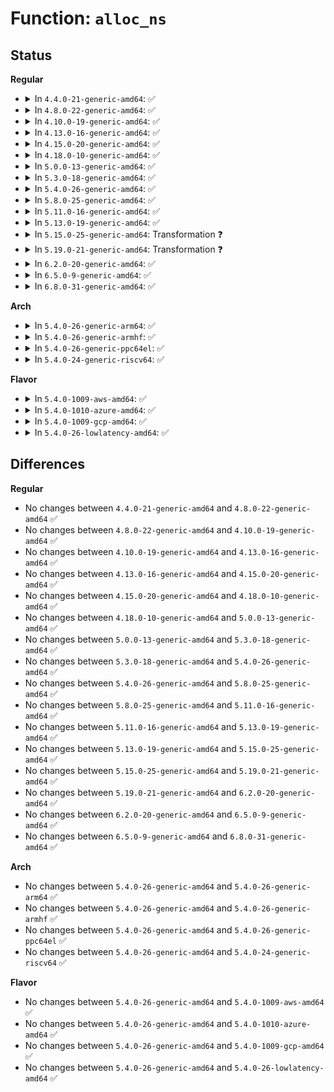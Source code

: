 # Function: <code>alloc_ns</code>

## Status
<b>Regular</b>
<ul>
<li>
<details>
<summary>In <code>4.4.0-21-generic-amd64</code>: ✅</summary>

```c
struct aa_ns * alloc_ns(const char * prefix, const char * name)
```

```json
{
  "name": "alloc_ns",
  "collision_type": "Unique Static",
  "inline_type": "No",
  "funcs": [
    {
      "addr": 18446744071582598768,
      "name": "alloc_ns",
      "external": false,
      "loc": "security/apparmor/policy_ns.c:90",
      "file": "security/apparmor/policy_ns.c",
      "inline": "seen, unknown",
      "caller_inline": [],
      "caller_func": [
        "security/apparmor/policy_ns.c:aa_prepare_ns",
        "security/apparmor/policy_ns.c:aa_alloc_root_ns"
      ]
    }
  ],
  "symbols": [
    {
      "addr": 18446744071582598768,
      "name": "alloc_ns",
      "section": ".text",
      "bind": "STB_LOCAL",
      "size": 300
    }
  ]
}
```
</details>
</li>
<li>
<details>
<summary>In <code>4.8.0-22-generic-amd64</code>: ✅</summary>

```c
struct aa_ns * alloc_ns(const char * prefix, const char * name)
```

```json
{
  "name": "alloc_ns",
  "collision_type": "Unique Static",
  "inline_type": "No",
  "funcs": [
    {
      "addr": 18446744071582842448,
      "name": "alloc_ns",
      "external": false,
      "loc": "security/apparmor/policy_ns.c:90",
      "file": "security/apparmor/policy_ns.c",
      "inline": "seen, unknown",
      "caller_inline": [],
      "caller_func": [
        "security/apparmor/policy_ns.c:aa_alloc_root_ns",
        "security/apparmor/policy_ns.c:__aa_create_ns"
      ]
    }
  ],
  "symbols": [
    {
      "addr": 18446744071582842448,
      "name": "alloc_ns",
      "section": ".text",
      "bind": "STB_LOCAL",
      "size": 300
    }
  ]
}
```
</details>
</li>
<li>
<details>
<summary>In <code>4.10.0-19-generic-amd64</code>: ✅</summary>

```c
struct aa_ns * alloc_ns(const char * prefix, const char * name)
```

```json
{
  "name": "alloc_ns",
  "collision_type": "Unique Static",
  "inline_type": "No",
  "funcs": [
    {
      "addr": 18446744071582938416,
      "name": "alloc_ns",
      "external": false,
      "loc": "security/apparmor/policy_ns.c:90",
      "file": "security/apparmor/policy_ns.c",
      "inline": "seen, unknown",
      "caller_inline": [],
      "caller_func": [
        "security/apparmor/policy_ns.c:aa_alloc_root_ns",
        "security/apparmor/policy_ns.c:__aa_create_ns"
      ]
    }
  ],
  "symbols": [
    {
      "addr": 18446744071582938416,
      "name": "alloc_ns",
      "section": ".text",
      "bind": "STB_LOCAL",
      "size": 323
    }
  ]
}
```
</details>
</li>
<li>
<details>
<summary>In <code>4.13.0-16-generic-amd64</code>: ✅</summary>

```c
struct aa_ns * alloc_ns(const char * prefix, const char * name)
```

```json
{
  "name": "alloc_ns",
  "collision_type": "Unique Static",
  "inline_type": "No",
  "funcs": [
    {
      "addr": 18446744071582957152,
      "name": "alloc_ns",
      "external": false,
      "loc": "security/apparmor/policy_ns.c:91",
      "file": "security/apparmor/policy_ns.c",
      "inline": "seen, unknown",
      "caller_inline": [],
      "caller_func": [
        "security/apparmor/policy_ns.c:aa_alloc_root_ns",
        "security/apparmor/policy_ns.c:__aa_create_ns"
      ]
    }
  ],
  "symbols": [
    {
      "addr": 18446744071582957152,
      "name": "alloc_ns",
      "section": ".text",
      "bind": "STB_LOCAL",
      "size": 441
    }
  ]
}
```
</details>
</li>
<li>
<details>
<summary>In <code>4.15.0-20-generic-amd64</code>: ✅</summary>

```c
struct aa_ns * alloc_ns(const char * prefix, const char * name)
```

```json
{
  "name": "alloc_ns",
  "collision_type": "Unique Static",
  "inline_type": "No",
  "funcs": [
    {
      "addr": 18446744071583119440,
      "name": "alloc_ns",
      "external": false,
      "loc": "security/apparmor/policy_ns.c:91",
      "file": "security/apparmor/policy_ns.c",
      "inline": "seen, unknown",
      "caller_inline": [],
      "caller_func": [
        "security/apparmor/policy_ns.c:aa_alloc_root_ns",
        "security/apparmor/policy_ns.c:__aa_create_ns"
      ]
    }
  ],
  "symbols": [
    {
      "addr": 18446744071583119440,
      "name": "alloc_ns",
      "section": ".text",
      "bind": "STB_LOCAL",
      "size": 453
    }
  ]
}
```
</details>
</li>
<li>
<details>
<summary>In <code>4.18.0-10-generic-amd64</code>: ✅</summary>

```c
struct aa_ns * alloc_ns(const char * prefix, const char * name)
```

```json
{
  "name": "alloc_ns",
  "collision_type": "Unique Static",
  "inline_type": "No",
  "funcs": [
    {
      "addr": 18446744071583324992,
      "name": "alloc_ns",
      "external": false,
      "loc": "security/apparmor/policy_ns.c:91",
      "file": "security/apparmor/policy_ns.c",
      "inline": "seen, unknown",
      "caller_inline": [],
      "caller_func": [
        "security/apparmor/policy_ns.c:aa_alloc_root_ns",
        "security/apparmor/policy_ns.c:__aa_create_ns"
      ]
    }
  ],
  "symbols": [
    {
      "addr": 18446744071583324992,
      "name": "alloc_ns",
      "section": ".text",
      "bind": "STB_LOCAL",
      "size": 453
    }
  ]
}
```
</details>
</li>
<li>
<details>
<summary>In <code>5.0.0-13-generic-amd64</code>: ✅</summary>

```c
struct aa_ns * alloc_ns(const char * prefix, const char * name)
```

```json
{
  "name": "alloc_ns",
  "collision_type": "Unique Static",
  "inline_type": "No",
  "funcs": [
    {
      "addr": 18446744071583443552,
      "name": "alloc_ns",
      "external": false,
      "loc": "security/apparmor/policy_ns.c:91",
      "file": "security/apparmor/policy_ns.c",
      "inline": "seen, unknown",
      "caller_inline": [],
      "caller_func": [
        "security/apparmor/policy_ns.c:aa_alloc_root_ns",
        "security/apparmor/policy_ns.c:__aa_create_ns"
      ]
    }
  ],
  "symbols": [
    {
      "addr": 18446744071583443552,
      "name": "alloc_ns",
      "section": ".text",
      "bind": "STB_LOCAL",
      "size": 449
    }
  ]
}
```
</details>
</li>
<li>
<details>
<summary>In <code>5.3.0-18-generic-amd64</code>: ✅</summary>

```c
struct aa_ns * alloc_ns(const char * prefix, const char * name)
```

```json
{
  "name": "alloc_ns",
  "collision_type": "Unique Static",
  "inline_type": "No",
  "funcs": [
    {
      "addr": 18446744071583628688,
      "name": "alloc_ns",
      "external": false,
      "loc": "security/apparmor/policy_ns.c:87",
      "file": "security/apparmor/policy_ns.c",
      "inline": "seen, unknown",
      "caller_inline": [],
      "caller_func": [
        "security/apparmor/policy_ns.c:aa_alloc_root_ns",
        "security/apparmor/policy_ns.c:__aa_create_ns"
      ]
    }
  ],
  "symbols": [
    {
      "addr": 18446744071583628688,
      "name": "alloc_ns",
      "section": ".text",
      "bind": "STB_LOCAL",
      "size": 467
    }
  ]
}
```
</details>
</li>
<li>
<details>
<summary>In <code>5.4.0-26-generic-amd64</code>: ✅</summary>

```c
struct aa_ns * alloc_ns(const char * prefix, const char * name)
```

```json
{
  "name": "alloc_ns",
  "collision_type": "Unique Static",
  "inline_type": "No",
  "funcs": [
    {
      "addr": 18446744071583734864,
      "name": "alloc_ns",
      "external": false,
      "loc": "security/apparmor/policy_ns.c:87",
      "file": "security/apparmor/policy_ns.c",
      "inline": "seen, unknown",
      "caller_inline": [],
      "caller_func": [
        "security/apparmor/policy_ns.c:aa_alloc_root_ns",
        "security/apparmor/policy_ns.c:__aa_create_ns"
      ]
    }
  ],
  "symbols": [
    {
      "addr": 18446744071583734864,
      "name": "alloc_ns",
      "section": ".text",
      "bind": "STB_LOCAL",
      "size": 467
    }
  ]
}
```
</details>
</li>
<li>
<details>
<summary>In <code>5.8.0-25-generic-amd64</code>: ✅</summary>

```c
struct aa_ns * alloc_ns(const char * prefix, const char * name)
```

```json
{
  "name": "alloc_ns",
  "collision_type": "Unique Static",
  "inline_type": "No",
  "funcs": [
    {
      "addr": 18446744071584118320,
      "name": "alloc_ns",
      "external": false,
      "loc": "security/apparmor/policy_ns.c:87",
      "file": "security/apparmor/policy_ns.c",
      "inline": "seen, unknown",
      "caller_inline": [],
      "caller_func": [
        "security/apparmor/policy_ns.c:aa_alloc_root_ns",
        "security/apparmor/policy_ns.c:__aa_create_ns"
      ]
    }
  ],
  "symbols": [
    {
      "addr": 18446744071584118320,
      "name": "alloc_ns",
      "section": ".text",
      "bind": "STB_LOCAL",
      "size": 601
    }
  ]
}
```
</details>
</li>
<li>
<details>
<summary>In <code>5.11.0-16-generic-amd64</code>: ✅</summary>

```c
struct aa_ns * alloc_ns(const char * prefix, const char * name)
```

```json
{
  "name": "alloc_ns",
  "collision_type": "Unique Static",
  "inline_type": "No",
  "funcs": [
    {
      "addr": 18446744071584237264,
      "name": "alloc_ns",
      "external": false,
      "loc": "security/apparmor/policy_ns.c:87",
      "file": "security/apparmor/policy_ns.c",
      "inline": "seen, unknown",
      "caller_inline": [],
      "caller_func": [
        "security/apparmor/policy_ns.c:aa_alloc_root_ns",
        "security/apparmor/policy_ns.c:__aa_create_ns"
      ]
    }
  ],
  "symbols": [
    {
      "addr": 18446744071584237264,
      "name": "alloc_ns",
      "section": ".text",
      "bind": "STB_LOCAL",
      "size": 601
    }
  ]
}
```
</details>
</li>
<li>
<details>
<summary>In <code>5.13.0-19-generic-amd64</code>: ✅</summary>

```c
struct aa_ns * alloc_ns(const char * prefix, const char * name)
```

```json
{
  "name": "alloc_ns",
  "collision_type": "Unique Static",
  "inline_type": "No",
  "funcs": [
    {
      "addr": 18446744071584262160,
      "name": "alloc_ns",
      "external": false,
      "loc": "security/apparmor/policy_ns.c:87",
      "file": "security/apparmor/policy_ns.c",
      "inline": "seen, unknown",
      "caller_inline": [],
      "caller_func": [
        "security/apparmor/policy_ns.c:aa_alloc_root_ns",
        "security/apparmor/policy_ns.c:__aa_create_ns"
      ]
    }
  ],
  "symbols": [
    {
      "addr": 18446744071584262160,
      "name": "alloc_ns",
      "section": ".text",
      "bind": "STB_LOCAL",
      "size": 593
    }
  ]
}
```
</details>
</li>
<li>
<details>
<summary>In <code>5.15.0-25-generic-amd64</code>: Transformation ❓</summary>

```c
struct aa_ns * alloc_ns(const char * prefix, const char * name)
```

```json
{
  "name": "alloc_ns",
  "collision_type": "Unique Static",
  "inline_type": "No",
  "funcs": [
    {
      "addr": 0,
      "name": "alloc_ns",
      "external": false,
      "loc": "security/apparmor/policy_ns.c:87",
      "file": "security/apparmor/policy_ns.c",
      "inline": "seen, unknown",
      "caller_inline": [],
      "caller_func": [
        "security/apparmor/policy_ns.c:aa_alloc_root_ns",
        "security/apparmor/policy_ns.c:__aa_create_ns"
      ]
    }
  ],
  "symbols": [
    {
      "addr": 18446744071584648112,
      "name": "alloc_ns",
      "section": ".text",
      "bind": "STB_LOCAL",
      "size": 606
    },
    {
      "addr": 18446744071592306421,
      "name": "alloc_ns.cold",
      "section": ".text",
      "bind": "STB_LOCAL",
      "size": 20
    }
  ]
}
```
</details>
</li>
<li>
<details>
<summary>In <code>5.19.0-21-generic-amd64</code>: Transformation ❓</summary>

```c
struct aa_ns * alloc_ns(const char * prefix, const char * name)
```

```json
{
  "name": "alloc_ns",
  "collision_type": "Unique Static",
  "inline_type": "No",
  "funcs": [
    {
      "addr": 0,
      "name": "alloc_ns",
      "external": false,
      "loc": "security/apparmor/policy_ns.c:109",
      "file": "security/apparmor/policy_ns.c",
      "inline": "seen, unknown",
      "caller_inline": [],
      "caller_func": [
        "security/apparmor/policy_ns.c:aa_alloc_root_ns",
        "security/apparmor/policy_ns.c:__aa_create_ns"
      ]
    }
  ],
  "symbols": [
    {
      "addr": 18446744071585305888,
      "name": "alloc_ns",
      "section": ".text",
      "bind": "STB_LOCAL",
      "size": 369
    },
    {
      "addr": 18446744071594087974,
      "name": "alloc_ns.cold",
      "section": ".text",
      "bind": "STB_LOCAL",
      "size": 21
    }
  ]
}
```
</details>
</li>
<li>
<details>
<summary>In <code>6.2.0-20-generic-amd64</code>: ✅</summary>

```c
struct aa_ns * alloc_ns(const char * prefix, const char * name)
```

```json
{
  "name": "alloc_ns",
  "collision_type": "Unique Static",
  "inline_type": "No",
  "funcs": [
    {
      "addr": 18446744071586044736,
      "name": "alloc_ns",
      "external": false,
      "loc": "security/apparmor/policy_ns.c:106",
      "file": "security/apparmor/policy_ns.c",
      "inline": "seen, unknown",
      "caller_inline": [],
      "caller_func": [
        "security/apparmor/policy_ns.c:aa_alloc_root_ns",
        "security/apparmor/policy_ns.c:__aa_create_ns"
      ]
    }
  ],
  "symbols": [
    {
      "addr": 18446744071586044736,
      "name": "alloc_ns",
      "section": ".text",
      "bind": "STB_LOCAL",
      "size": 407
    }
  ]
}
```
</details>
</li>
<li>
<details>
<summary>In <code>6.5.0-9-generic-amd64</code>: ✅</summary>

```c
struct aa_ns * alloc_ns(const char * prefix, const char * name)
```

```json
{
  "name": "alloc_ns",
  "collision_type": "Unique Static",
  "inline_type": "No",
  "funcs": [
    {
      "addr": 18446744071586279776,
      "name": "alloc_ns",
      "external": false,
      "loc": "security/apparmor/policy_ns.c:106",
      "file": "security/apparmor/policy_ns.c",
      "inline": "seen, unknown",
      "caller_inline": [],
      "caller_func": [
        "security/apparmor/policy_ns.c:aa_alloc_root_ns",
        "security/apparmor/policy_ns.c:__aa_create_ns"
      ]
    }
  ],
  "symbols": [
    {
      "addr": 18446744071586279776,
      "name": "alloc_ns",
      "section": ".text",
      "bind": "STB_LOCAL",
      "size": 380
    }
  ]
}
```
</details>
</li>
<li>
<details>
<summary>In <code>6.8.0-31-generic-amd64</code>: ✅</summary>

```c
struct aa_ns * alloc_ns(const char * prefix, const char * name)
```

```json
{
  "name": "alloc_ns",
  "collision_type": "Unique Static",
  "inline_type": "No",
  "funcs": [
    {
      "addr": 18446744071586536640,
      "name": "alloc_ns",
      "external": false,
      "loc": "security/apparmor/policy_ns.c:106",
      "file": "security/apparmor/policy_ns.c",
      "inline": "seen, unknown",
      "caller_inline": [],
      "caller_func": [
        "security/apparmor/policy_ns.c:aa_alloc_root_ns",
        "security/apparmor/policy_ns.c:__aa_create_ns"
      ]
    }
  ],
  "symbols": [
    {
      "addr": 18446744071586536640,
      "name": "alloc_ns",
      "section": ".text",
      "bind": "STB_LOCAL",
      "size": 427
    }
  ]
}
```
</details>
</li>
</ul>
<b>Arch</b>
<ul>
<li>
<details>
<summary>In <code>5.4.0-26-generic-arm64</code>: ✅</summary>

```c
struct aa_ns * alloc_ns(const char * prefix, const char * name)
```

```json
{
  "name": "alloc_ns",
  "collision_type": "Unique Static",
  "inline_type": "No",
  "funcs": [
    {
      "addr": 18446603336495531568,
      "name": "alloc_ns",
      "external": false,
      "loc": "security/apparmor/policy_ns.c:87",
      "file": "security/apparmor/policy_ns.c",
      "inline": "seen, unknown",
      "caller_inline": [],
      "caller_func": [
        "security/apparmor/policy_ns.c:aa_alloc_root_ns",
        "security/apparmor/policy_ns.c:__aa_create_ns"
      ]
    }
  ],
  "symbols": [
    {
      "addr": 18446603336495531568,
      "name": "alloc_ns",
      "section": ".text",
      "bind": "STB_LOCAL",
      "size": 440
    }
  ]
}
```
</details>
</li>
<li>
<details>
<summary>In <code>5.4.0-26-generic-armhf</code>: ✅</summary>

```c
struct aa_ns * alloc_ns(const char * prefix, const char * name)
```

```json
{
  "name": "alloc_ns",
  "collision_type": "Unique Static",
  "inline_type": "No",
  "funcs": [
    {
      "addr": 3228897812,
      "name": "alloc_ns",
      "external": false,
      "loc": "security/apparmor/policy_ns.c:87",
      "file": "security/apparmor/policy_ns.c",
      "inline": "seen, unknown",
      "caller_inline": [],
      "caller_func": [
        "security/apparmor/policy_ns.c:aa_alloc_root_ns",
        "security/apparmor/policy_ns.c:__aa_create_ns"
      ]
    }
  ],
  "symbols": [
    {
      "addr": 3228897812,
      "name": "alloc_ns",
      "section": ".text",
      "bind": "STB_LOCAL",
      "size": 460
    }
  ]
}
```
</details>
</li>
<li>
<details>
<summary>In <code>5.4.0-26-generic-ppc64el</code>: ✅</summary>

```c
struct aa_ns * alloc_ns(const char * prefix, const char * name)
```

```json
{
  "name": "alloc_ns",
  "collision_type": "Unique Static",
  "inline_type": "No",
  "funcs": [
    {
      "addr": 13835058055289612784,
      "name": "alloc_ns",
      "external": false,
      "loc": "security/apparmor/policy_ns.c:87",
      "file": "security/apparmor/policy_ns.c",
      "inline": "seen, unknown",
      "caller_inline": [],
      "caller_func": [
        "security/apparmor/policy_ns.c:aa_alloc_root_ns",
        "security/apparmor/policy_ns.c:__aa_create_ns"
      ]
    }
  ],
  "symbols": [
    {
      "addr": 13835058055289612784,
      "name": "alloc_ns",
      "section": ".text",
      "bind": "STB_LOCAL",
      "size": 600
    }
  ]
}
```
</details>
</li>
<li>
<details>
<summary>In <code>5.4.0-24-generic-riscv64</code>: ✅</summary>

```c
struct aa_ns * alloc_ns(const char * prefix, const char * name)
```

```json
{
  "name": "alloc_ns",
  "collision_type": "Unique Static",
  "inline_type": "No",
  "funcs": [
    {
      "addr": 18446743936274707868,
      "name": "alloc_ns",
      "external": false,
      "loc": "security/apparmor/policy_ns.c:87",
      "file": "security/apparmor/policy_ns.c",
      "inline": "seen, unknown",
      "caller_inline": [],
      "caller_func": [
        "security/apparmor/policy_ns.c:aa_alloc_root_ns",
        "security/apparmor/policy_ns.c:__aa_create_ns"
      ]
    }
  ],
  "symbols": [
    {
      "addr": 18446743936274707868,
      "name": "alloc_ns",
      "section": ".text",
      "bind": "STB_LOCAL",
      "size": 392
    }
  ]
}
```
</details>
</li>
</ul>
<b>Flavor</b>
<ul>
<li>
<details>
<summary>In <code>5.4.0-1009-aws-amd64</code>: ✅</summary>

```c
struct aa_ns * alloc_ns(const char * prefix, const char * name)
```

```json
{
  "name": "alloc_ns",
  "collision_type": "Unique Static",
  "inline_type": "No",
  "funcs": [
    {
      "addr": 18446744071583703600,
      "name": "alloc_ns",
      "external": false,
      "loc": "security/apparmor/policy_ns.c:87",
      "file": "security/apparmor/policy_ns.c",
      "inline": "seen, unknown",
      "caller_inline": [],
      "caller_func": [
        "security/apparmor/policy_ns.c:aa_alloc_root_ns",
        "security/apparmor/policy_ns.c:__aa_create_ns"
      ]
    }
  ],
  "symbols": [
    {
      "addr": 18446744071583703600,
      "name": "alloc_ns",
      "section": ".text",
      "bind": "STB_LOCAL",
      "size": 467
    }
  ]
}
```
</details>
</li>
<li>
<details>
<summary>In <code>5.4.0-1010-azure-amd64</code>: ✅</summary>

```c
struct aa_ns * alloc_ns(const char * prefix, const char * name)
```

```json
{
  "name": "alloc_ns",
  "collision_type": "Unique Static",
  "inline_type": "No",
  "funcs": [
    {
      "addr": 18446744071583640656,
      "name": "alloc_ns",
      "external": false,
      "loc": "security/apparmor/policy_ns.c:87",
      "file": "security/apparmor/policy_ns.c",
      "inline": "seen, unknown",
      "caller_inline": [],
      "caller_func": [
        "security/apparmor/policy_ns.c:aa_alloc_root_ns",
        "security/apparmor/policy_ns.c:__aa_create_ns"
      ]
    }
  ],
  "symbols": [
    {
      "addr": 18446744071583640656,
      "name": "alloc_ns",
      "section": ".text",
      "bind": "STB_LOCAL",
      "size": 467
    }
  ]
}
```
</details>
</li>
<li>
<details>
<summary>In <code>5.4.0-1009-gcp-amd64</code>: ✅</summary>

```c
struct aa_ns * alloc_ns(const char * prefix, const char * name)
```

```json
{
  "name": "alloc_ns",
  "collision_type": "Unique Static",
  "inline_type": "No",
  "funcs": [
    {
      "addr": 18446744071583687376,
      "name": "alloc_ns",
      "external": false,
      "loc": "security/apparmor/policy_ns.c:87",
      "file": "security/apparmor/policy_ns.c",
      "inline": "seen, unknown",
      "caller_inline": [],
      "caller_func": [
        "security/apparmor/policy_ns.c:aa_alloc_root_ns",
        "security/apparmor/policy_ns.c:__aa_create_ns"
      ]
    }
  ],
  "symbols": [
    {
      "addr": 18446744071583687376,
      "name": "alloc_ns",
      "section": ".text",
      "bind": "STB_LOCAL",
      "size": 467
    }
  ]
}
```
</details>
</li>
<li>
<details>
<summary>In <code>5.4.0-26-lowlatency-amd64</code>: ✅</summary>

```c
struct aa_ns * alloc_ns(const char * prefix, const char * name)
```

```json
{
  "name": "alloc_ns",
  "collision_type": "Unique Static",
  "inline_type": "No",
  "funcs": [
    {
      "addr": 18446744071583787200,
      "name": "alloc_ns",
      "external": false,
      "loc": "security/apparmor/policy_ns.c:87",
      "file": "security/apparmor/policy_ns.c",
      "inline": "seen, unknown",
      "caller_inline": [],
      "caller_func": [
        "security/apparmor/policy_ns.c:aa_alloc_root_ns",
        "security/apparmor/policy_ns.c:__aa_create_ns"
      ]
    }
  ],
  "symbols": [
    {
      "addr": 18446744071583787200,
      "name": "alloc_ns",
      "section": ".text",
      "bind": "STB_LOCAL",
      "size": 467
    }
  ]
}
```
</details>
</li>
</ul>

## Differences
<b>Regular</b>
<ul>
<li>
No changes between <code>4.4.0-21-generic-amd64</code> and <code>4.8.0-22-generic-amd64</code> ✅
</li>
<li>
No changes between <code>4.8.0-22-generic-amd64</code> and <code>4.10.0-19-generic-amd64</code> ✅
</li>
<li>
No changes between <code>4.10.0-19-generic-amd64</code> and <code>4.13.0-16-generic-amd64</code> ✅
</li>
<li>
No changes between <code>4.13.0-16-generic-amd64</code> and <code>4.15.0-20-generic-amd64</code> ✅
</li>
<li>
No changes between <code>4.15.0-20-generic-amd64</code> and <code>4.18.0-10-generic-amd64</code> ✅
</li>
<li>
No changes between <code>4.18.0-10-generic-amd64</code> and <code>5.0.0-13-generic-amd64</code> ✅
</li>
<li>
No changes between <code>5.0.0-13-generic-amd64</code> and <code>5.3.0-18-generic-amd64</code> ✅
</li>
<li>
No changes between <code>5.3.0-18-generic-amd64</code> and <code>5.4.0-26-generic-amd64</code> ✅
</li>
<li>
No changes between <code>5.4.0-26-generic-amd64</code> and <code>5.8.0-25-generic-amd64</code> ✅
</li>
<li>
No changes between <code>5.8.0-25-generic-amd64</code> and <code>5.11.0-16-generic-amd64</code> ✅
</li>
<li>
No changes between <code>5.11.0-16-generic-amd64</code> and <code>5.13.0-19-generic-amd64</code> ✅
</li>
<li>
No changes between <code>5.13.0-19-generic-amd64</code> and <code>5.15.0-25-generic-amd64</code> ✅
</li>
<li>
No changes between <code>5.15.0-25-generic-amd64</code> and <code>5.19.0-21-generic-amd64</code> ✅
</li>
<li>
No changes between <code>5.19.0-21-generic-amd64</code> and <code>6.2.0-20-generic-amd64</code> ✅
</li>
<li>
No changes between <code>6.2.0-20-generic-amd64</code> and <code>6.5.0-9-generic-amd64</code> ✅
</li>
<li>
No changes between <code>6.5.0-9-generic-amd64</code> and <code>6.8.0-31-generic-amd64</code> ✅
</li>
</ul>
<b>Arch</b>
<ul>
<li>
No changes between <code>5.4.0-26-generic-amd64</code> and <code>5.4.0-26-generic-arm64</code> ✅
</li>
<li>
No changes between <code>5.4.0-26-generic-amd64</code> and <code>5.4.0-26-generic-armhf</code> ✅
</li>
<li>
No changes between <code>5.4.0-26-generic-amd64</code> and <code>5.4.0-26-generic-ppc64el</code> ✅
</li>
<li>
No changes between <code>5.4.0-26-generic-amd64</code> and <code>5.4.0-24-generic-riscv64</code> ✅
</li>
</ul>
<b>Flavor</b>
<ul>
<li>
No changes between <code>5.4.0-26-generic-amd64</code> and <code>5.4.0-1009-aws-amd64</code> ✅
</li>
<li>
No changes between <code>5.4.0-26-generic-amd64</code> and <code>5.4.0-1010-azure-amd64</code> ✅
</li>
<li>
No changes between <code>5.4.0-26-generic-amd64</code> and <code>5.4.0-1009-gcp-amd64</code> ✅
</li>
<li>
No changes between <code>5.4.0-26-generic-amd64</code> and <code>5.4.0-26-lowlatency-amd64</code> ✅
</li>
</ul>
